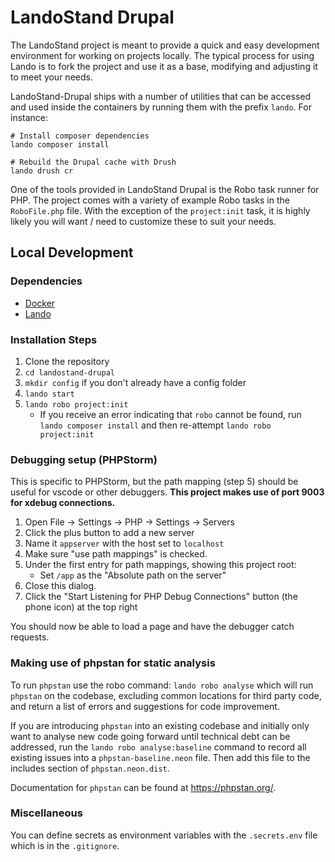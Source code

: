 # LandoStand Drupal

The LandoStand project is meant to provide a quick and easy development
environment for working on projects locally. The typical process for using Lando
is to fork the project and use it as a base, modifying and adjusting it to meet
your needs.

LandoStand-Drupal ships with a number of utilities that can be accessed and used
inside the containers by running them with the prefix `lando`. For instance:

```
# Install composer dependencies
lando composer install

# Rebuild the Drupal cache with Drush
lando drush cr
```

One of the tools provided in LandoStand Drupal is the Robo task runner for PHP.
The project comes with a variety of example Robo tasks in the `RoboFile.php`
file. With the exception of the `project:init` task, it is highly likely you
will want / need to customize these to suit your needs.

## Local Development

### Dependencies

  - [Docker](https://docs.docker.com/get-docker)
  - [Lando](https://docs.lando.dev/basics/installation.html)

### Installation Steps

  1. Clone the repository
  2. `cd landostand-drupal`
  3. `mkdir config` if you don't already have a config folder
  4. `lando start`
  5. `lando robo project:init`
      - If you receive an error indicating that `robo` cannot be found, run
      `lando composer install` and then re-attempt `lando robo project:init`

### Debugging setup (PHPStorm)
  This is specific to PHPStorm, but the path mapping (step 5) should be useful for vscode or other debuggers. **This project makes use of port 9003 for xdebug connections.**
  1. Open File -> Settings -> PHP -> Settings -> Servers
  2. Click the plus button to add a new server
  3. Name it `appserver` with the host set to `localhost`
  4. Make sure "use path mappings" is checked.
  5. Under the first entry for path mappings, showing this project root:
     - Set `/app` as the "Absolute path on the server"
  6. Close this dialog.
  7. Click the "Start Listening for PHP Debug Connections" button (the phone icon) at the top right

You should now be able to load a page and have the debugger catch requests.

### Making use of phpstan for static analysis

To run `phpstan` use the robo command: `lando robo analyse` which will run `phpstan` on the codebase, excluding common
locations for third party code, and return a list of errors and suggestions for code improvement.

If you are introducing `phpstan` into an existing codebase and initially only want to analyse new code going forward
until technical debt can be addressed, run the `lando robo analyse:baseline` command to record all existing issues into
a `phpstan-baseline.neon` file. Then add this file to the includes section of `phpstan.neon.dist`.

Documentation for `phpstan` can be found at https://phpstan.org/.

### Miscellaneous
  You can define secrets as environment variables with the `.secrets.env` file which is in the `.gitignore`.
